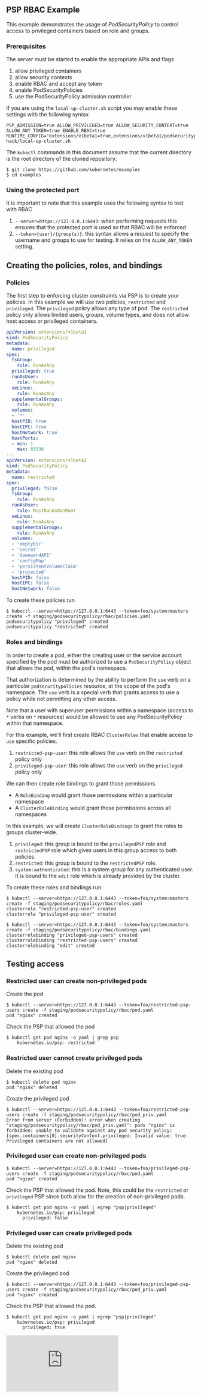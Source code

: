 ## PSP RBAC Example

This example demonstrates the usage of *PodSecurityPolicy* to control access to privileged containers
based on role and groups.

### Prerequisites

The server must be started to enable the appropriate APIs and flags

1.  allow privileged containers
1.  allow security contexts
1.  enable RBAC and accept any token
1.  enable PodSecurityPolicies
1.  use the PodSecurityPolicy admission controller

If you are using the `local-up-cluster.sh` script you may enable these settings with the following syntax

```
PSP_ADMISSION=true ALLOW_PRIVILEGED=true ALLOW_SECURITY_CONTEXT=true ALLOW_ANY_TOKEN=true ENABLE_RBAC=true RUNTIME_CONFIG="extensions/v1beta1=true,extensions/v1beta1/podsecuritypolicy=true" hack/local-up-cluster.sh
```

The `kubectl` commands in this document assume that the current directory is the root directory of the cloned repository:

```console
$ git clone https://github.com/kubernetes/examples
$ cd examples
```

### Using the protected port

It is important to note that this example uses the following syntax to test with RBAC

1.  `--server=https://127.0.0.1:6443`: when performing requests this ensures that the protected port is used so
that RBAC will be enforced
1.  `--token={user}/{group(s)}`: this syntax allows a request to specify the username and groups to use for
testing.  It relies on the `ALLOW_ANY_TOKEN` setting.

## Creating the policies, roles, and bindings

### Policies

The first step to enforcing cluster constraints via PSP is to create your policies.  In this
example we will use two policies, `restricted` and `privileged`. The `privileged` policy allows any type of pod.
The `restricted` policy only allows limited users, groups, volume types, and does not allow host access or privileged containers.

```yaml
apiVersion: extensions/v1beta1
kind: PodSecurityPolicy
metadata:
  name: privileged
spec:
  fsGroup:
    rule: RunAsAny
  privileged: true
  runAsUser:
    rule: RunAsAny
  seLinux:
    rule: RunAsAny
  supplementalGroups:
    rule: RunAsAny
  volumes:
  - '*'
  hostPID: true
  hostIPC: true
  hostNetwork: true
  hostPorts:
  - min: 1
    max: 65536
---
apiVersion: extensions/v1beta1
kind: PodSecurityPolicy
metadata:
  name: restricted
spec:
  privileged: false
  fsGroup:
    rule: RunAsAny
  runAsUser:
    rule: MustRunAsNonRoot
  seLinux:
    rule: RunAsAny
  supplementalGroups:
    rule: RunAsAny
  volumes:
  - 'emptyDir'
  - 'secret'
  - 'downwardAPI'
  - 'configMap'
  - 'persistentVolumeClaim'
  - 'projected'
  hostPID: false
  hostIPC: false
  hostNetwork: false
```

To create these policies run

```
$ kubectl --server=https://127.0.0.1:6443 --token=foo/system:masters create -f staging/podsecuritypolicy/rbac/policies.yaml
podsecuritypolicy "privileged" created
podsecuritypolicy "restricted" created
```

### Roles and bindings

In order to create a pod, either the creating user or the service account
specified by the pod must be authorized to use a `PodSecurityPolicy` object
that allows the pod, within the pod's namespace.

That authorization is determined by the ability to perform the `use` verb 
on a particular `podsecuritypolicies` resource, at the scope of the pod's namespace.
The `use` verb is a special verb that grants access to use a policy while not permitting any
other access.

Note that a user with superuser permissions within a namespace (access to `*` verbs on `*` resources)
would be allowed to use any PodSecurityPolicy within that namespace.

For this example, we'll first create RBAC `ClusterRoles` that enable access to `use` specific policies.

1. `restricted-psp-user`: this role allows the `use` verb on the `restricted` policy only
2. `privileged-psp-user`: this role allows the `use` verb on the `privileged` policy only

We can then create role bindings to grant those permissions.

* A `RoleBinding` would grant those permissions within a particular namespace
* A `ClusterRoleBinding` would grant those permissions across all namespaces

In this example, we will create `ClusterRoleBindings` to grant the roles to groups cluster-wide.

1. `privileged`: this group is bound to the `privilegedPSP` role and `restrictedPSP` role which gives users
in this group access to both policies.
1. `restricted`: this group is bound to the `restrictedPSP` role.
1. `system:authenticated`: this is a system group for any authenticated user.  It is bound to the `edit`
role which is already provided by the cluster.

To create these roles and bindings run

```
$ kubectl --server=https://127.0.0.1:6443 --token=foo/system:masters create -f staging/podsecuritypolicy/rbac/roles.yaml
clusterrole "restricted-psp-user" created
clusterrole "privileged-psp-user" created

$ kubectl --server=https://127.0.0.1:6443 --token=foo/system:masters create -f staging/podsecuritypolicy/rbac/bindings.yaml
clusterrolebinding "privileged-psp-users" created
clusterrolebinding "restricted-psp-users" created
clusterrolebinding "edit" created
```

## Testing access

### Restricted user can create non-privileged pods

Create the pod

```
$ kubectl --server=https://127.0.0.1:6443 --token=foo/restricted-psp-users create -f staging/podsecuritypolicy/rbac/pod.yaml
pod "nginx" created
```

Check the PSP that allowed the pod

```
$ kubectl get pod nginx -o yaml | grep psp
    kubernetes.io/psp: restricted
```

### Restricted user cannot create privileged pods

Delete the existing pod

```
$ kubectl delete pod nginx
pod "nginx" deleted
```

Create the privileged pod

```
$ kubectl --server=https://127.0.0.1:6443 --token=foo/restricted-psp-users create -f staging/podsecuritypolicy/rbac/pod_priv.yaml
Error from server (Forbidden): error when creating "staging/podsecuritypolicy/rbac/pod_priv.yaml": pods "nginx" is forbidden: unable to validate against any pod security policy: [spec.containers[0].securityContext.privileged: Invalid value: true: Privileged containers are not allowed]
```

### Privileged user can create non-privileged pods

```
$ kubectl --server=https://127.0.0.1:6443 --token=foo/privileged-psp-users create -f staging/podsecuritypolicy/rbac/pod.yaml
pod "nginx" created
```

Check the PSP that allowed the pod.  Note, this could be the `restricted` or `privileged` PSP since both allow
for the creation of non-privileged pods.

```
$ kubectl get pod nginx -o yaml | egrep "psp|privileged"
    kubernetes.io/psp: privileged
      privileged: false
```

### Privileged user can create privileged pods

Delete the existing pod

```
$ kubectl delete pod nginx
pod "nginx" deleted
```

Create the privileged pod

```
$ kubectl --server=https://127.0.0.1:6443 --token=foo/privileged-psp-users create -f staging/podsecuritypolicy/rbac/pod_priv.yaml
pod "nginx" created
```

Check the PSP that allowed the pod.

```
$ kubectl get pod nginx -o yaml | egrep "psp|privileged"
    kubernetes.io/psp: privileged
      privileged: true
```

<!-- BEGIN MUNGE: GENERATED_ANALYTICS -->
[![Analytics](https://kubernetes-site.appspot.com/UA-36037335-10/GitHub/examples/podsecuritypolicy/rbac/README.md?pixel)]()
<!-- END MUNGE: GENERATED_ANALYTICS -->
